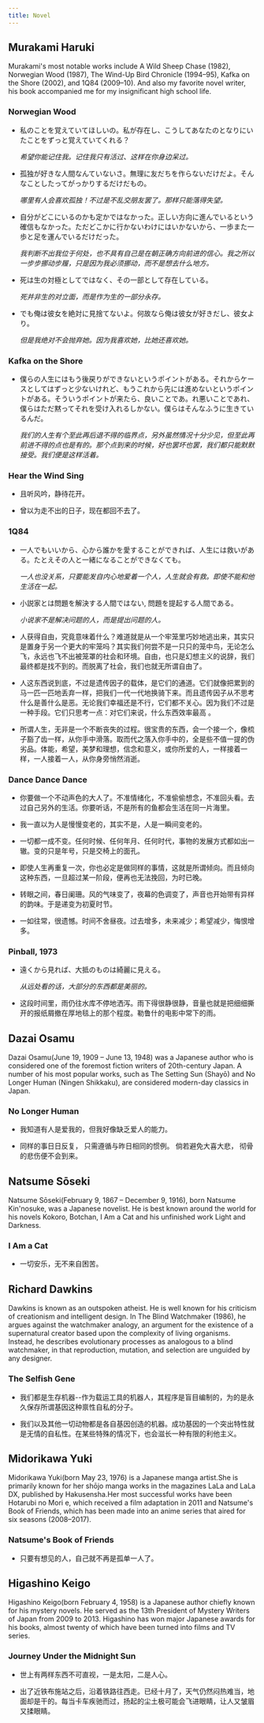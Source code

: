 ```yaml
---
title: Novel
---
```


## Murakami Haruki

Murakami's most notable works include A Wild Sheep Chase (1982), Norwegian Wood (1987), The Wind-Up Bird Chronicle (1994–95), Kafka on the Shore (2002), and 1Q84 (2009–10). And also my favorite novel writer, his book accompanied me for my insignificant high school life. 

### Norwegian Wood

* 私のことを覚えていてほしいの。私が存在し、こうしてあなたのとなりにいたことをずっと覚えていてくれる？

  _希望你能记住我。记住我只有活过、这样在你身边呆过。_

* 孤独が好きな人間なんていないさ。無理に友だちを作らないだけだよ。そんなことしたってがっかりするだけだもの。

  _哪里有人会喜欢孤独！不过是不乱交朋友罢了。那样只能落得失望。_

* 自分がどこにいるのかも定かではなかった。正しい方向に進んでいるという確信もなかった。ただどこかに行かないわけにはいかないから、一歩また一歩と足を運んでいるだけだった。

  _我判断不出我位于何处，也不具有自己是在朝正确方向前进的信心。我之所以一步步挪动步履，只是因为我必须挪动，而不是想去什么地方。_

* 死は生の対極としてではなく、その一部として存在している。

  _死并非生的对立面，而是作为生的一部分永存。_

* でも俺は彼女を絶対に見捨てないよ。何故なら俺は彼女が好きだし、彼女より。

  _但是我绝对不会抛弃她。因为我喜欢她，比她还喜欢她。_

### Kafka on the Shore

* 僕らの人生にはもう後戻りができないというポイントがある。それからケースとしてはずっと少ないけれど、もうこれから先には進めないというポイントがある。そういうポイントが来たら、良いことであ。れ悪いことであれ、僕らはただ黙ってそれを受け入れるしかない。僕らはそんなふうに生きているんだ。

  _我们的人生有个至此再后退不得的临界点，另外虽然情况十分少见，但至此再前进不得的点也是有的。那个点到来的时候，好也罢坏也罢，我们都只能默默接受。我们便是这样活着。_

### Hear the Wind Sing

* 且听风吟，静待花开。

* 曾以为走不出的日子，现在都回不去了。

### 1Q84

* 一人でもいいから、心から誰かを愛することができれば、人生には救いがある。たとえその人と一緒になることができなくても。

  _一人也没关系，只要能发自内心地爱着一个人，人生就会有救。即使不能和他生活在一起。_

* 小説家とは問題を解決する人間ではない, 問題を提起する人間である。

  _小说家不是解决问题的人，而是提出问题的人。_

* 人获得自由，究竟意味着什么？难道就是从一个牢笼里巧妙地逃出来，其实只是置身于另一个更大的牢笼吗？其实我们何尝不是一只只的笼中鸟，无论怎么飞，永远也飞不出被笼罩的社会和环境。自由，也只是幻想主义的说辞，我们最终都是找不到的。而脱离了社会，我们也就无所谓自由了。

* 人这东西说到底，不过是遗传因子的载体，是它们的通道。它们就像把累到的马一匹一匹地丢弃一样，把我们一代一代地换骑下来。而且遗传因子从不思考什么是善什么是恶。无论我们幸福还是不行，它们都不关心。因为我们不过是一种手段。它们只思考一点：对它们来说，什么东西效率最高 。

* 所谓人生，无非是一个不断丧失的过程。很宝贵的东西，会一个接一个，像梳子豁了齿一样，从你手中滑落。取而代之落入你手中的，全是些不值一提的伪劣品。体能，希望，美梦和理想，信念和意义，或你所爱的人，一样接着一样，一人接着一人，从你身旁悄然消逝。

### Dance Dance Dance

* 你要做一个不动声色的大人了。不准情绪化，不准偷偷想念，不准回头看。去过自己另外的生活。你要听话，不是所有的鱼都会生活在同一片海里。

* 我一直以为人是慢慢变老的，其实不是，人是一瞬间变老的。

* 一切都一成不变。任何时候、任何年月、任何时代，事物的发展方式都如出一辙。变的只是年号，只是交椅上的面孔。

* 即使人生再重复一次，你也必定是做同样的事情，这就是所谓倾向。而且倾向这种东西，一旦超过某一阶段，便再也无法挽回，为时已晚。

* 转眼之间，春日阑珊。风的气味变了，夜幕的色调变了，声音也开始带有异样的韵味。于是递变为初夏时节。

* 一如往常，很遗憾。时间不舍昼夜。过去增多，未来减少；希望减少，悔恨增多。

### Pinball, 1973 

* 遠くから見れば、大抵のものは綺麗に見える。

  _从远处看的话，大部分的东西都是美丽的。_

* 这段时间里，雨仍往水库不停地洒泻。雨下得很静很静，音量也就是把细细撕开的报纸屑撤在厚地毯上的那个程度。勒鲁什的电影中常下的雨。

## Dazai Osamu

Dazai Osamu(June 19, 1909 – June 13, 1948) was a Japanese author who is considered one of the foremost fiction writers of 20th-century Japan. A number of his most popular works, such as The Setting Sun (Shayō) and No Longer Human (Ningen Shikkaku), are considered modern-day classics in Japan. 

### No Longer Human

* 我知道有人是爱我的，但我好像缺乏爱人的能力。

* 同样的事日日反复， 只需遵循与昨日相同的惯例。 倘若避免大喜大悲， 彻骨的悲伤便不会到来。

## Natsume Sōseki

Natsume Sōseki(February 9, 1867 – December 9, 1916), born Natsume Kin'nosuke, was a Japanese novelist. He is best known around the world for his novels Kokoro, Botchan, I Am a Cat and his unfinished work Light and Darkness.

### I Am a Cat

* 一切安乐，无不来自困苦。

## Richard Dawkins

Dawkins is known as an outspoken atheist. He is well known for his criticism of creationism and intelligent design. In The Blind Watchmaker (1986), he argues against the watchmaker analogy, an argument for the existence of a supernatural creator based upon the complexity of living organisms. Instead, he describes evolutionary processes as analogous to a blind watchmaker, in that reproduction, mutation, and selection are unguided by any designer.

### The Selfish Gene

* 我们都是生存机器--作为载运工具的机器人，其程序是盲目编制的，为的是永久保存所谓基因这种禀性自私的分子。

* 我们以及其他一切动物都是各自基因创造的机器。成功基因的一个突出特性就是无情的自私性。在某些特殊的情况下，也会滋长一种有限的利他主义。

## Midorikawa Yuki

Midorikawa Yuki(born May 23, 1976) is a Japanese manga artist.She is primarily known for her shōjo manga works in the magazines LaLa and LaLa DX, published by Hakusensha.Her most successful works have been Hotarubi no Mori e, which received a film adaptation in 2011 and Natsume's Book of Friends, which has been made into an anime series that aired for six seasons (2008–2017). 

### Natsume's Book of Friends

* 只要有想见的人，自己就不再是孤单一人了。

## Higashino Keigo

Higashino Keigo(born February 4, 1958) is a Japanese author chiefly known for his mystery novels. He served as the 13th President of Mystery Writers of Japan from 2009 to 2013. Higashino has won major Japanese awards for his books, almost twenty of which have been turned into films and TV series.

### Journey Under the Midnight Sun

* 世上有两样东西不可直视，一是太阳，二是人心。

* 出了近铁布施站之后，沿着铁路往西走。已经十月了，天气仍然闷热难当，地面却是干的。每当卡车疾驰而过，扬起的尘土极可能会飞进眼睛，让人又皱眉又揉眼睛。

